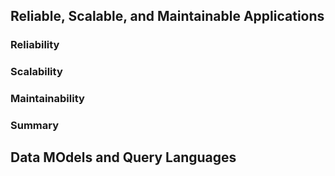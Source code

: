 ## Reliable, Scalable, and Maintainable Applications

### Reliability

### Scalability

### Maintainability

### Summary


## Data MOdels and Query Languages
